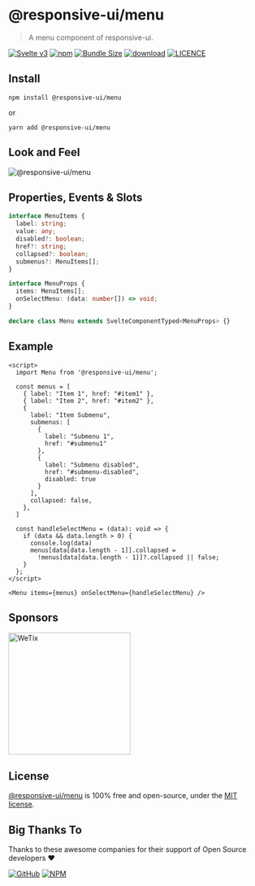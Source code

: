 # @responsive-ui/menu

> A menu component of responsive-ui.

<p>

[![Svelte v3](https://img.shields.io/badge/svelte-v3-orange.svg)](https://svelte.dev)
[![npm](https://img.shields.io/npm/v/@responsive-ui/menu.svg)](https://www.npmjs.com/package/@responsive-ui/menu)
[![Bundle Size](https://badgen.net/bundlephobia/minzip/%40responsive-ui%2Fposter)](https://bundlephobia.com/result?p=@responsive-ui/menu)
[![download](https://img.shields.io/npm/dw/@responsive-ui/menu.svg)](https://www.npmjs.com/package/@responsive-ui/menu)
[![LICENCE](https://img.shields.io/github/license/wetix/responsive-ui)](https://github.com/wetix/responsive-ui/blob/main/LICENSE)

</p>

## Install

```console
npm install @responsive-ui/menu
```

or

```console
yarn add @responsive-ui/menu
```

## Look and Feel

<img src="https://user-images.githubusercontent.com/7383278/105787754-15d88800-5fba-11eb-9f4f-8a8f84048b70.png"
alt="@responsive-ui/menu" />

## Properties, Events & Slots

```ts
interface MenuItems {
  label: string;
  value: any;
  disabled?: boolean;
  href?: string;
  collapsed?: boolean;
  submenus?: MenuItems[];
}

interface MenuProps {
  items: MenuItems[];
  onSelectMenu: (data: number[]) => void;
}

declare class Menu extends SvelteComponentTyped<MenuProps> {}
```

## Example

```svelte
<script>
  import Menu from '@responsive-ui/menu';

  const menus = [
    { label: "Item 1", href: "#item1" },
    { label: "Item 2", href: "#item2" },
    {
      label: "Item Submenu",
      submenus: [
        {
          label: "Submenu 1",
          href: "#submenu1"
        },
        {
          label: "Submenu disabled",
          href: "#submenu-disabled",
          disabled: true
        }
      ],
      collapsed: false,
    },
  ]

  const handleSelectMenu = (data): void => {
    if (data && data.length > 0) {
      console.log(data)
      menus[data[data.length - 1]].collapsed =
        !menus[data[data.length - 1]]?.collapsed || false;
    }
  };
</script>

<Menu items={menus} onSelectMenu={handleSelectMenu} />
```

## Sponsors

<img src="https://asset.wetix.my/images/logo/wetix.png" alt="WeTix" width="240px">

## License

[@responsive-ui/menu](https://github.com/wetix/responsive-ui/tree/main/components/menu) is 100% free and open-source, under the [MIT license](https://github.com/wetix/responsive-ui/blob/main/LICENSE).

## Big Thanks To

Thanks to these awesome companies for their support of Open Source developers ❤

[![GitHub](https://jstools.dev/img/badges/github.svg)](https://github.com/open-source)
[![NPM](https://jstools.dev/img/badges/npm.svg)](https://www.npmjs.com/)
